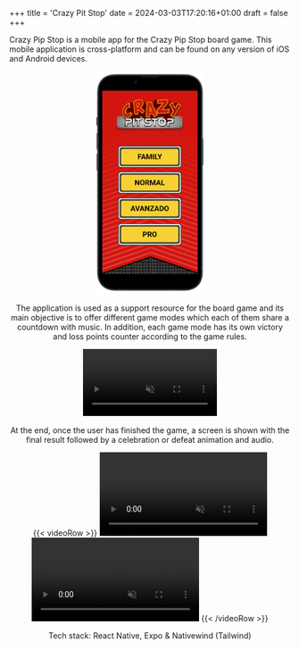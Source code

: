 +++
title = 'Crazy Pit Stop'
date = 2024-03-03T17:20:16+01:00
draft = false
+++

Crazy Pip Stop is a mobile app for the Crazy Pip Stop board game. This mobile application is cross-platform and can be found on any version of iOS and Android devices.

<div style="text-align: center;">
<img src="/assets/images/cps/home-cps-portrait.png"  alt="CPSHome" width="200"/>
<div>

The application is used as a support resource for the board game and its main objective is to offer different game modes which each of them share a countdown with music. In addition, each game mode has its own victory and loss points counter according to the game rules.

<video width="240" controls="yes" loop muted autoplay>
  <source src="/assets/videos/cps/countdown_video.mp4" type="video/mp4">
Your browser does not support the video tag.
</video>


At the end, once the user has finished the game, a screen is shown with the final result followed by a celebration or defeat animation and audio.

{{< videoRow >}}
    <video class="video" controls="yes" loop muted autoplay>
    <source src="/assets/videos/cps/loosing_video.mp4" type="video/mp4">
    Your browser does not support the video tag.
    </video>
    <video class="video" controls="yes" loop muted autoplay>
    <source src="/assets/videos/cps/winning_video.mp4" type="video/mp4">
    Your browser does not support the video tag.
    </video>
{{< /videoRow >}}

Tech stack: React Native, Expo & Nativewind (Tailwind)